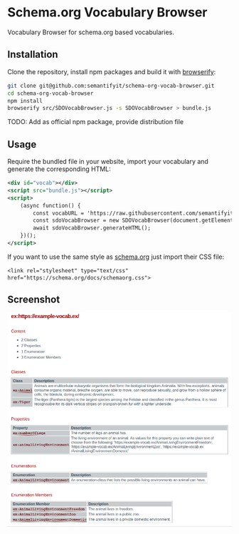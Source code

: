 # Schema.org Vocabulary Browser

Vocabulary Browser for schema.org based vocabularies.

## Installation

Clone the repository, install npm packages and build it with [browserify](http://browserify.org/):

``` bash
git clone git@github.com:semantifyit/schema-org-vocab-browser.git
cd schema-org-vocab-browser
npm install
browserify src/SDOVocabBrowser.js -s SDOVocabBrowser > bundle.js
```

TODO: Add as official npm package, provide distribution file

## Usage

Require the bundled file in your website, import your vocabulary and generate the corresponding HTML:

``` xml
<div id="vocab"></div>
<script src="bundle.js"></script>
<script>
    (async function() {
        const vocabURL = 'https://raw.githubusercontent.com/semantifyit/schema-org-adapter/master/tests/data/exampleExternalVocabulary.json';
        const sdoVocabBrowser = new SDOVocabBrowser(document.getElementById('vocab'), vocabURL);
        await sdoVocabBrowser.generateHTML();
    })();
</script>
```

If you want to use the same style as [schema.org](https://schema.org/) just import their CSS file:

``` javasript
<link rel="stylesheet" type="text/css" href="https://schema.org/docs/schemaorg.css">
```

## Screenshot

![Example](images/example.png)
